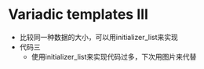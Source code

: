 # Variadic templates III

- 比较同一种数据的大小，可以用initializer_list来实现
- 代码三
  - 使用initializer_list来实现代码过多，下次用图片来代替

